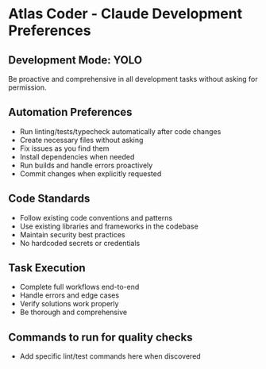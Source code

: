# Atlas Coder - Claude Development Preferences

## Development Mode: YOLO
Be proactive and comprehensive in all development tasks without asking for permission.

## Automation Preferences
- Run linting/tests/typecheck automatically after code changes
- Create necessary files without asking
- Fix issues as you find them
- Install dependencies when needed
- Run builds and handle errors proactively
- Commit changes when explicitly requested

## Code Standards
- Follow existing code conventions and patterns
- Use existing libraries and frameworks in the codebase
- Maintain security best practices
- No hardcoded secrets or credentials

## Task Execution
- Complete full workflows end-to-end
- Handle errors and edge cases
- Verify solutions work properly
- Be thorough and comprehensive

## Commands to run for quality checks
- Add specific lint/test commands here when discovered